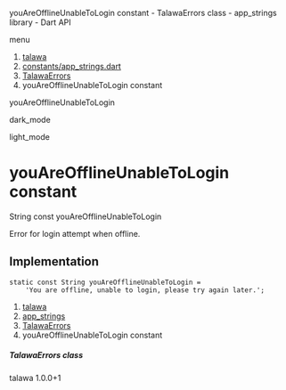 




youAreOfflineUnableToLogin constant - TalawaErrors class - app\_strings library - Dart API







menu

1. [talawa](../../index.html)
2. [constants/app\_strings.dart](../../constants_app_strings/constants_app_strings-library.html)
3. [TalawaErrors](../../constants_app_strings/TalawaErrors-class.html)
4. youAreOfflineUnableToLogin constant

youAreOfflineUnableToLogin


dark\_mode

light\_mode




# youAreOfflineUnableToLogin constant


String
const youAreOfflineUnableToLogin

Error for login attempt when offline.


## Implementation

```
static const String youAreOfflineUnableToLogin =
    'You are offline, unable to login, please try again later.';
```

 


1. [talawa](../../index.html)
2. [app\_strings](../../constants_app_strings/constants_app_strings-library.html)
3. [TalawaErrors](../../constants_app_strings/TalawaErrors-class.html)
4. youAreOfflineUnableToLogin constant

##### TalawaErrors class





talawa
1.0.0+1







